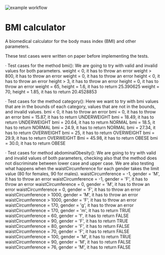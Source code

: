 ![example workflow](https://github.com/jmhorcas/bmicalc/actions/workflows/maven.yml/badge.svg)

# BMI calculator
A biomedical calculator for the body mass index (BMI) and other parameters.


These test cases were written on paper before implementing the tests.

· Test cases for the method bmi():
We are going to try with valid and invalid values for both parameters.
weight < 0, it has to throw an error
weight > 800, it has to throw an error
weight = 0, it has to throw an error
height < 0, it has to throw an error
height > 3, it has to throw an error
height = 0, it has to throw an error
weight = 65, height = 1.6, it has to return 25.390625 
weight = 70, height = 1.85, it has to return 20.4528853

· Test cases for the method category():
Here we want to try with bmi values that are in the bounds of each category, values that are not in the bounds, and invalid values.
bmi < 0, it has to throw an error
bmi = 0, it has to throw an error
bmi = 15.87, it has to return UNDERWEIGHT
bmi = 18.49, it has to return UNDERWEIGHT
bmi = 20.64, it has to return NORMAL
bmi = 18.5, it has to return NORMAL
bmi = 24.9, it has to return NORMAL
bmi = 27.34, it has to return OVERWEIGHT
bmi = 25, it has to return OVERWEIGHT
bmi = 29.9, it has to return OVERWEIGHT
Bmi = 45.98, it has to return OBESE
bmi = 30.0, it has to return OBESE

· Test cases for method abdominalObesity():
We are going to try with valid and invalid values of both parameters, checking also that the method does not discriminate between lower case and upper case. We are also testing what happens when the waistCircumference for each gender takes the limit value (80 for females, 90 for males).
waistCircumference = -1, gender = 'M', it has to throw an error
waistCircumference = -1, gender = 'F', it has to throw an error
waistCircumference = 0, gender = 'M', it has to throw an error
waistCircumference = 0, gender = 'F', it has to throw an error
waistCircumference > 1000, gender = 'M', it has to throw an error
waistCircumference > 1000, gender = 'F', it has to throw an error
waistCircumference = 170, gender = 'g', it has to throw an error
waistCircumference = 170, gender = 'm', it has to return TRUE
waistCircumference = 60, gender = 'f', it has to return FALSE
waistCircumference = 90, gender = 'F', it has to return TRUE
waistCircumference = 80, gender = 'F', it has to return FALSE
waistCircumference = 70, gender = 'F', it has to return FALSE
waistCircumference = 100, gender = 'M', it has to return TRUE
waistCircumference = 90, gender = 'M', it has to return FALSE
waistCircumference = 76, gender = 'M', it has to return FALSE





